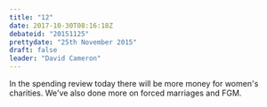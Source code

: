 ```yaml
---
title: "12"
date: 2017-10-30T08:16:18Z
debateid: "20151125"
prettydate: "25th November 2015"
draft: false
leader: "David Cameron"
---
```


In the spending review today there will be more money for women's charities. We've also done more on forced marriages and FGM.